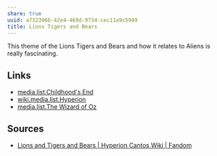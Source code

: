 ```yaml
---
share: true
uuid: a732396b-42e4-469d-9734-cec11a9c5949
title: Lions Tigers and Bears
---
```

This theme of the Lions Tigers and Bears and how it relates to Aliens is really fascinating.

## Links

* [media.list.Childhood's End](/undefined)
* [wiki.media.list.Hyperion](/undefined)
* [media.list.The Wizard of Oz](/undefined)

## Sources

* [Lions and Tigers and Bears | Hyperion Cantos Wiki | Fandom](https://hyperioncantos.fandom.com/wiki/Lions_and_Tigers_and_Bears)